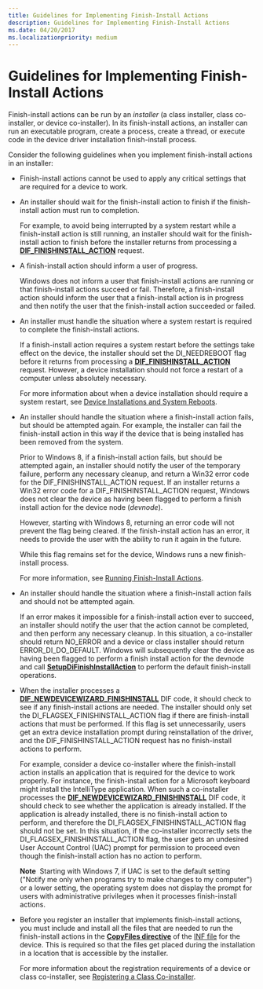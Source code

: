 ```yaml
---
title: Guidelines for Implementing Finish-Install Actions
description: Guidelines for Implementing Finish-Install Actions
ms.date: 04/20/2017
ms.localizationpriority: medium
---
```


# Guidelines for Implementing Finish-Install Actions


Finish-install actions can be run by an *installer* (a class installer, class co-installer, or device co-installer). In its finish-install actions, an installer can run an executable program, create a process, create a thread, or execute code in the device driver installation finish-install process.

Consider the following guidelines when you implement finish-install actions in an installer:

-   Finish-install actions cannot be used to apply any critical settings that are required for a device to work.

-   An installer should wait for the finish-install action to finish if the finish-install action must run to completion.

    For example, to avoid being interrupted by a system restart while a finish-install action is still running, an installer should wait for the finish-install action to finish before the installer returns from processing a [**DIF_FINISHINSTALL_ACTION**](./dif-finishinstall-action.md) request.

-   A finish-install action should inform a user of progress.

    Windows does not inform a user that finish-install actions are running or that finish-install actions succeed or fail. Therefore, a finish-install action should inform the user that a finish-install action is in progress and then notify the user that the finish-install action succeeded or failed.

-   An installer must handle the situation where a system restart is required to complete the finish-install actions.

    If a finish-install action requires a system restart before the settings take effect on the device, the installer should set the DI_NEEDREBOOT flag before it returns from processing a [**DIF_FINISHINSTALL_ACTION**](./dif-finishinstall-action.md) request. However, a device installation should not force a restart of a computer unless absolutely necessary.

    For more information about when a device installation should require a system restart, see [Device Installations and System Reboots](device-installations-and-system-restarts.md).

-   An installer should handle the situation where a finish-install action fails, but should be attempted again. For example, the installer can fail the finish-install action in this way if the device that is being installed has been removed from the system.

    Prior to Windows 8, if a finish-install action fails, but should be attempted again, an installer should notify the user of the temporary failure, perform any necessary cleanup, and return a Win32 error code for the DIF_FINISHINSTALL_ACTION request. If an installer returns a Win32 error code for a DIF_FINISHINSTALL_ACTION request, Windows does not clear the device as having been flagged to perform a finish install action for the device node (*devnode*).

    However, starting with Windows 8, returning an error code will not prevent the flag being cleared. If the finish-install action has an error, it needs to provide the user with the ability to run it again in the future.

    While this flag remains set for the device, Windows runs a new finish-install process.

    For more information, see [Running Finish-Install Actions](running-finish-install-actions.md).

-   An installer should handle the situation where a finish-install action fails and should not be attempted again.

    If an error makes it impossible for a finish-install action ever to succeed, an installer should notify the user that the action cannot be completed, and then perform any necessary cleanup. In this situation, a co-installer should return NO_ERROR and a device or class installer should return ERROR_DI_DO_DEFAULT. Windows will subsequently clear the device as having been flagged to perform a finish install action for the devnode and call [**SetupDiFinishInstallAction**](/previous-versions/windows/hardware/previsioning-framework/ff551022(v=vs.85)) to perform the default finish-install operations.

-   When the installer processes a [**DIF_NEWDEVICEWIZARD_FINISHINSTALL**](./dif-newdevicewizard-finishinstall.md) DIF code, it should check to see if any finish-install actions are needed. The installer should only set the DI_FLAGSEX_FINISHINSTALL_ACTION flag if there are finish-install actions that must be performed. If this flag is set unnecessarily, users get an extra device installation prompt during reinstallation of the driver, and the DIF_FINISHINSTALL_ACTION request has no finish-install actions to perform.

    For example, consider a device co-installer where the finish-install action installs an application that is required for the device to work properly. For instance, the finish-install action for a Microsoft keyboard might install the IntelliType application. When such a co-installer processes the [**DIF_NEWDEVICEWIZARD_FINISHINSTALL**](./dif-newdevicewizard-finishinstall.md) DIF code, it should check to see whether the application is already installed. If the application is already installed, there is no finish-install action to perform, and therefore the DI_FLAGSEX_FINISHINSTALL_ACTION flag should not be set. In this situation, if the co-installer incorrectly sets the DI_FLAGSEX_FINISHINSTALL_ACTION flag, the user gets an undesired User Account Control (UAC) prompt for permission to proceed even though the finish-install action has no action to perform.

    **Note**  Starting with Windows 7, if UAC is set to the default setting ("Notify me only when programs try to make changes to my computer") or a lower setting, the operating system does not display the prompt for users with administrative privileges when it processes finish-install actions.

     

-   Before you register an installer that implements finish-install actions, you must include and install all the files that are needed to run the finish-install actions in the [**CopyFiles directive**](inf-copyfiles-directive.md) of the [INF file](overview-of-inf-files.md) for the device. This is required so that the files get placed during the installation in a location that is accessible by the installer.

    For more information about the registration requirements of a device or class co-installer, see [Registering a Class Co-installer](registering-a-class-co-installer.md).

 

